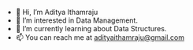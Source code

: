 - 👋 Hi, I’m Aditya Ithamraju
- 👀 I’m interested in Data Management.
- 🌱 I’m currently learning about Data Structures.
- 📫 You can reach me at adityaithamraju@gmail.com

<!---
scarface975/scarface975 is a ✨ special ✨ repository because its `README.md` (this file) appears on your GitHub profile.
You can click the Preview link to take a look at your changes.
--->
